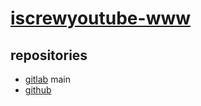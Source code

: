 # [iscrewyoutube-www](https://iscrewyoutube.com/)

## repositories

- [gitlab](https://gitlab.com/screwmycodein/iscrewyoutube-www) main
- [github](#)
